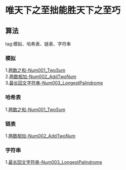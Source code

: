 # 唯天下之至拙能胜天下之至巧

## 算法
tag:模拟、哈希表、链表、字符串

### 模拟
1.[两数之和-Num001_TwoSum](https://github.com/CloudZYX/TheFool-LearningNotes/blob/main/src/com/zyx/leetcode/Num001_TwoSum.java)<br>
2.[两数相加-Num002_AddTwoNum](https://github.com/CloudZYX/TheFool-LearningNotes/blob/main/src/com/zyx/leetcode/Num002_AddTwoNum.java)<br>
3.[最长回文字符串-Num003_LongestPalindrome](https://github.com/CloudZYX/TheFool-LearningNotes/blob/main/src/com/zyx/leetcode/Num003_LongestPalindrome.java)<br>

### 哈希表
1.[两数之和-Num001_TwoSum](https://github.com/CloudZYX/TheFool-LearningNotes/blob/main/src/com/zyx/leetcode/Num001_TwoSum.java)<br>

### 链表
1.[两数相加-Num002_AddTwoNum](https://github.com/CloudZYX/TheFool-LearningNotes/blob/main/src/com/zyx/leetcode/Num002_AddTwoNum.java)<br>

### 字符串
1.[最长回文字符串-Num003_LongestPalindrome](https://github.com/CloudZYX/TheFool-LearningNotes/blob/main/src/com/zyx/leetcode/Num003_LongestPalindrome.java)<br>

